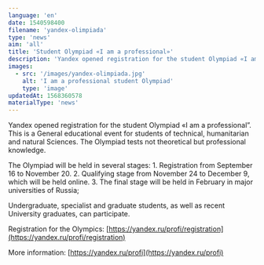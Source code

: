 ```yaml
---
language: 'en'
date: 1540598400
filename: 'yandex-olimpiada'
type: 'news'
aim: 'all'
title: 'Student Olympiad «I am a professional»'
description: 'Yandex opened registration for the student Olympiad «I am a professional»'
images:
  - src: '/images/yandex-olimpiada.jpg'
    alt: 'I am a professional student Olympiad'
    type: 'image'
updatedAt: 1568360578
materialType: 'news'
---
```

Yandex opened registration for the student Olympiad «I am a professional”. This is a General educational event for students of technical, humanitarian and natural Sciences. The Olympiad tests not theoretical but professional knowledge.

The Olympiad will be held in several stages: 1. Registration from September 16 to November 20. 2. Qualifying stage from November 24 to December 9, which will be held online. 3. The final stage will be held in February in major universities of Russia;

Undergraduate, specialist and graduate students, as well as recent University graduates, can participate.

Registration for the Olympics: [https://yandex.ru/profi/registration](https://yandex.ru/profi/registration)

More information: [https://yandex.ru/profi](https://yandex.ru/profi)
